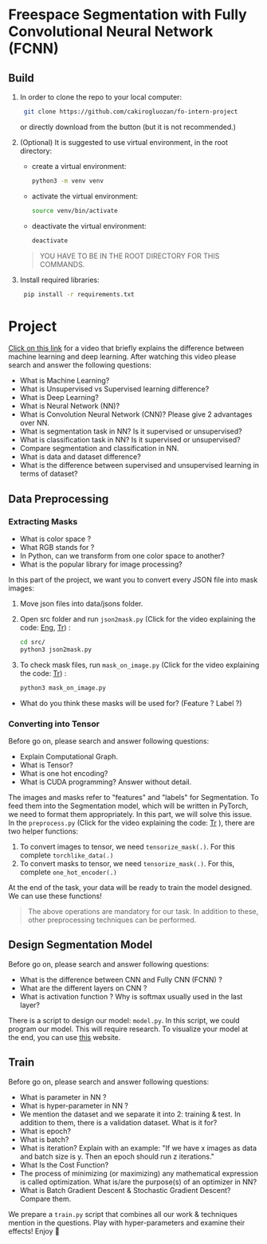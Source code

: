 # Freespace Segmentation with Fully Convolutional Neural Network (FCNN)

## Build

1. In order to clone the repo to your local computer:

    ```bash
     git clone https://github.com/cakirogluozan/fo-intern-project
    ```

    or directly download from the button (but it is not recommended.)

2. (Optional) It is suggested to use virtual environment, in the root directory:
    - create a virtual environment:

        ```bash
        python3 -m venv venv
        ```

    - activate the virtual environment:

        ```bash
        source venv/bin/activate
        ```

    - deactivate the virtual environment:

        ```bash
        deactivate
        ```

    > YOU HAVE TO BE IN THE ROOT DIRECTORY FOR THIS COMMANDS.

3. Install required libraries:

    ```bash
     pip install -r requirements.txt
    ```

# Project

[Click on this link](https://youtu.be/i_rToxP3Txo) for a video that briefly explains the difference between machine learning and deep learning. After watching this video please search and answer the following questions:

- What is Machine Learning?
- What is Unsupervised vs Supervised learning difference?
- What is Deep Learning?
- What is Neural Network (NN)?
- What is Convolution Neural Network (CNN)?  Please give 2 advantages over NN.
- What is segmentation task in NN? Is it supervised or unsupervised?
- What is classification task in NN? Is it supervised or unsupervised?
- Compare segmentation and classification in NN.
- What is data and dataset difference?
- What is the difference between supervised and unsupervised learning in terms of dataset?

## Data Preprocessing

### Extracting Masks

- What is color space ?
- What RGB stands for ?
- In Python, can we transform from one color space to another?
- What is the popular library for image processing?

In this part of the project, we want you to convert every JSON file into mask images:

1. Move json files into data/jsons folder.
2. Open src folder and run `json2mask.py` (Click for the video explaining the code: [Eng](https://youtu.be/p_JnbbSAxmU), [Tr](https://youtu.be/P8OJ2JTiJa4)) :

    ```bash
    cd src/
    python3 json2mask.py
    ```

3. To check mask files, run `mask_on_image.py` (Click for the video explaining the code: [Tr](https://youtu.be/xBA72K2Bp5E)) : 

    ```bash
    python3 mask_on_image.py
    ```

- What do you think these masks will be used for? (Feature ? Label ?)

### Converting into Tensor

Before go on, please search and answer following questions:

- Explain Computational Graph.
- What is Tensor?
- What is one hot encoding?
- What is CUDA programming? Answer without detail.

The images and masks refer to "features" and "labels" for Segmentation. To feed them into the Segmentation model, which will be written in PyTorch, we need to format them appropriately. In this part, we will solve this issue. In the `preprocess.py` (Click for the video explaining the code: [Tr](https://youtu.be/znP2-rSK_QE) ), there are two helper functions:

1. To convert images to tensor, we need  `tensorize_mask(.)`. For this complete `torchlike_data(.)`
2. To convert masks to tensor, we need `tensorize_mask(.)`. For this, complete `one_hot_encoder(.)`

At the end of the task, your data will be ready to train the model designed. We can use these functions!

> The above operations are mandatory for our task. In addition to these, other preprocessing techniques can be performed.

## Design Segmentation Model

Before go on, please search and answer following questions:

- What is the difference between CNN and Fully CNN (FCNN) ?
- What are the different layers on CNN ?
- What is activation function ? Why is softmax usually used in the last layer?

There is a script to design our model: `model.py`. In this script, we could program our model. This will require research. To visualize your model at the end, you can use [this](http://alexlenail.me/NN-SVG/) website. 

## Train

Before go on, please search and answer following questions:

- What is parameter in NN ?
- What is hyper-parameter in NN ?
- We mention the dataset and we separate it into 2: training & test. In addition to them, there is a validation dataset. What is it for?
- What is epoch?
- What is batch?
- What is iteration? Explain with an example: "If we have x images as data and batch size is y. Then an epoch should run z iterations."
- What Is the Cost Function?
- The process of minimizing (or maximizing) any mathematical expression is called optimization. What is/are the purpose(s) of an optimizer in NN?
- What is Batch Gradient Descent & Stochastic Gradient Descent? Compare them.

We prepare a `train.py` script that combines all our work & techniques mention in the questions. Play with hyper-parameters and examine their effects! Enjoy 🙂